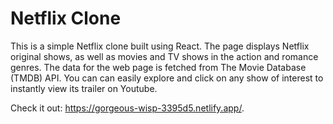 
# Netflix Clone

This is a simple Netflix clone built using React. The page displays Netflix original shows, as well as movies and TV shows in the action and romance genres. The data for the web page is fetched from The Movie Database (TMDB) API. You can can easily explore and click on any show of interest to instantly view its trailer on Youtube.

 Check it out: https://gorgeous-wisp-3395d5.netlify.app/.



